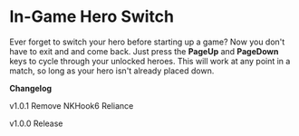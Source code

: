 # In-Game Hero Switch

Ever forget to switch your hero before starting up a game? 
Now you don't have to exit and and come back. 
Just press the **PageUp** and **PageDown** keys to cycle through your unlocked heroes. 
This will work at any point in a match, so long as your hero isn't already placed down.

**Changelog**

v1.0.1 Remove NKHook6 Reliance

v1.0.0 Release
